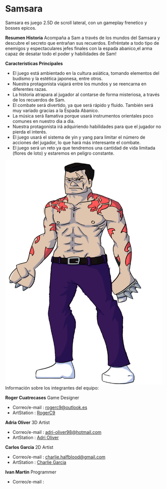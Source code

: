 # Samsara

Samsara es juego 2.5D de scroll lateral, con un gameplay frenetico y bosses epicos.

**Resumen Historia**
Acompaña a Sam a través de los mundos del Samsara y descubre el secreto que entrañan sus recuerdos. Enfréntate a todo tipo de enemigos y espectaculares jefes finales con la espada abanico,el arma capaz de desatar todo el poder y habilidades de Sam!

**Caracteristicas Principales**
* El juego está ambientado en la cultura asiática, tomando elementos del budismo y la estética japonesa, entre otros.
* Nuestra protagonista viajará entre los mundos y se reencarna en diferentes razas.
* La historia atrapara al jugador al contarse de forma misteriosa, a través de los recuerdos de Sam.
* El combate será divertido, ya que será rápido y fluido.         También será muy variado gracias a la Espada Abanico.
* La música será llamativa porque usará instrumentos orientales poco comunes en nuestro dia a dia.
* Nuestra protagonista irá adquiriendo habilidades para que el jugador no pierda el interés.
* El juego usará el sistema de yin y yang para limitar el número de acciones del jugador, lo que hará más interesante el combate.
* El juego será un reto ya que tendremos una cantidad de vida limitada (flores de loto) y estaremos en peligro constante.

![](https://github.com/BakemonShi/Samsara/blob/master/Yakuza%20Boss3.png)
Información sobre los integrantes del equipo:

**Roger Cuatrecases**  Game Designer
* Correo/e-mail : rogerc9@outlook.es
* ArtStation : [RogerC9](https://www.artstation.com/rogerc9)

**Adria Oliver**  3D Artist
* Correo/e-mail : adri-oliver98@hotmail.com
* ArtStation : [Adri Oliver](https://www.artstation.com/adribboying)

**Carlos Garcia**  2D Artist
* Correo/e-mail : charlie.halfblood@gmail.com
* ArtStation : [Charlie Garcia](https://www.artstation.com/halfblood_crow)

**Ivan Martin**  Programmer
* Correo/e-mail : 
